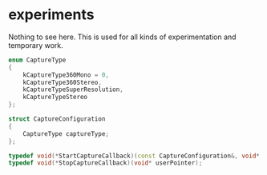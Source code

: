 # experiments
Nothing to see here. This is used for all kinds of experimentation and temporary work.

```cpp
enum CaptureType
{
	kCaptureType360Mono = 0,
	kCaptureType360Stereo,
	kCaptureTypeSuperResolution,
	kCaptureTypeStereo
};

struct CaptureConfiguration
{
	CaptureType captureType;
};

typedef void(*StartCaptureCallback)(const CaptureConfiguration&, void* userPointer);
typedef void(*StopCaptureCallback)(void* userPointer);
``` 
